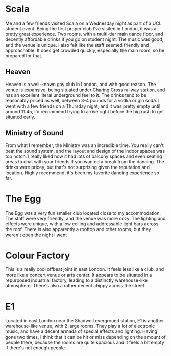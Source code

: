 # Scala
Me and a few friends visited Scala on a Wednesday night as part of a UCL student event. Being the first proper club I've visited in London, it was a pretty great experience. Two rooms, with a multi-tier main dance floor, and decently affordable drinks if you go on student night. The music was good, and the venue is unique. I also felt like the staff seemed friendly and approachable. It does get crowded quickly, especially the main room, so be prepared for that. 

## Heaven 
Heaven is a well-known gay club in London, and with good reason. The venue is expansive, being situated under Charing Cross railway station, and has an excellent literal underground feel to it. The drinks tend to be reasonably priced as well, between 3-4 pounds for a vodka or gin soda. I went with a few friends on a Thursday night, and it was pretty empty until around 11:45, I'd recommend trying to arrive right before the big rush to get situated early.

## Ministry of Sound
From what I remember, the Ministry was an incredible time. You really can't beat the sound system, and the layout and design of the indoor spaces was top notch. I really liked how it had lots of balcony spaces and even seating areas to chat with your friends if you wanted a break from the dancing. The drinks were pricey, but that's not surprising given the reputation and location. Highly recommend, it's been my favorite dancing experience so far.

# The Egg

The Egg was a very fun smaller club located close to my accommodation. The staff were very friendly, and the venue was more cozy. The lighting and effects were unique, with a low ceiling and addressable light bars across the roof. There is also apparently a rooftop and other rooms, but they weren't open the night I went
# Colour Factory

This is a really cool offbeat joint in east London. It feels less like a club, and more like a concert venue or arts center. It appears to be situated in a repurposed industrial factory, leading to a distinctly warehouse-like atmosphere. There's also a rather decent chippy across the street.

# E1

Located in east London near the Shadwell overground station, E1 is another warehouse-like venue, with 2 large rooms. They play a lot of electronic music, and have a decent armada of special effects and lighting. Having gone two times, I think that it can be hit or miss depending on the amount of people there, because the rooms are quite spacious and it feels a bit empty if there's not enough people. 


